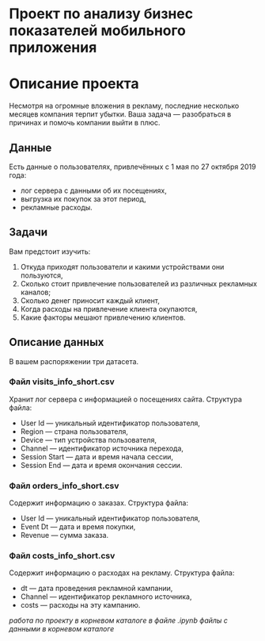 # Проект по анализу бизнес показателей мобильного приложения
# Описание проекта

Несмотря на огромные вложения в рекламу, последние несколько месяцев компания терпит убытки. Ваша задача — разобраться в причинах и помочь компании выйти в плюс.

## Данные

Есть данные о пользователях, привлечённых с 1 мая по 27 октября 2019 года:

- лог сервера с данными об их посещениях,
- выгрузка их покупок за этот период,
- рекламные расходы.

## Задачи

Вам предстоит изучить:

1. Откуда приходят пользователи и какими устройствами они пользуются,
2. Сколько стоит привлечение пользователей из различных рекламных каналов;
3. Сколько денег приносит каждый клиент,
4. Когда расходы на привлечение клиента окупаются,
5. Какие факторы мешают привлечению клиентов.

## Описание данных

В вашем распоряжении три датасета.

### Файл visits_info_short.csv

Хранит лог сервера с информацией о посещениях сайта. Структура файла:

- User Id — уникальный идентификатор пользователя,
- Region — страна пользователя,
- Device — тип устройства пользователя,
- Channel — идентификатор источника перехода,
- Session Start — дата и время начала сессии,
- Session End — дата и время окончания сессии.

### Файл orders_info_short.csv

Содержит информацию о заказах. Структура файла:

- User Id — уникальный идентификатор пользователя,
- Event Dt — дата и время покупки,
- Revenue — сумма заказа.

### Файл costs_info_short.csv

Содержит информацию о расходах на рекламу. Структура файла:

- dt — дата проведения рекламной кампании,
- Channel — идентификатор рекламного источника,
- costs — расходы на эту кампанию.


*работа по проекту в корневом каталоге в файле .ipynb*
*файлы с данными в корневом каталоге*
